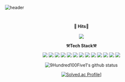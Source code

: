 ![header](https://capsule-render.vercel.app/api?type=waving&color=auto&height=300&section=header&text=Welcome!&fontSize=90&animation=fadeIn&fontAlignY=38&desc=This%20is%209Hundred100Five1's%20GitHub%20Profile&descAlignY=51&descAlign=62)

<br>

<p align="center">
    <Strong> 🎯 ️Hits🎯</Strong><br><br>
   <a href="https://hits.seeyoufarm.com"><img src="https://hits.seeyoufarm.com/api/count/incr/badge.svg?url=https%3A%2F%2Fgithub.com%2F9Hundred100Five1&count_bg=%23005FFF&title_bg=%23555555&icon=&icon_color=%23FFFFFF&title=hits&edge_flat=false"/></a>
<br>

<p align="center">
    <Strong>⚒️Tech Stack⚒️</Strong><br>
</p>

<p align="center" display="inline-block">
  <img src="https://img.shields.io/badge/Python-3776AB?style=for-the-badge&logo=Python&logoColor=white"> 
    <img src="https://img.shields.io/badge/CSS3-1572B6?style=for-the-badge&logo=CSS3&logoColor=white">
    <img src="https://img.shields.io/badge/HTML5-E34F26?style=for-the-badge&logo=HTML5&logoColor=white">
    <img src="https://img.shields.io/badge/mysql-4479A1?style=for-the-badge&logo=mysql&logoColor=white">
    <img src="https://img.shields.io/badge/AWS-232F3E?style=for-the-badge&logo=Amazon AWS&logoColor=white"> 
    <img src="https://img.shields.io/badge/Django-092E20?style=for-the-badge&logo=Django&logoColor=white">
    <img src="https://img.shields.io/badge/FastAPI-009688?style=for-the-badge&logo=FastAPI&logoColor=white">
    <img src="https://img.shields.io/badge/Flask-000000?style=for-the-badge&logo=Flask&logoColor=white">
    <img src="https://img.shields.io/badge/Gunicorn-499848?style=for-the-badge&logo=Gunicorn&logoColor=white">
    <img src="https://img.shields.io/badge/Linux-FCC624?style=for-the-badge&logo=Linux&logoColor=white">
    <img src="https://img.shields.io/badge/Travis CI-3EAAAF?style=for-the-badge&logo=Travis CI&logoColor=white">
    <img src="https://img.shields.io/badge/JavaScript-007396?style=for-the-badge&logo=JavaScript&logoColor=white">
    <img src="https://img.shields.io/badge/Docker-2496ED?style=for-the-badge&logo=Docker&logoColor=white">
    
    

<br>

<div align=center>

![9Hundred100Five1's github status](https://github-readme-stats.vercel.app/api?username=9Hundred100Five1&show_icons=true&bg_color=30,e96443,904e95&title_color=fff&text_color=fff)

[![Solved.ac Profile](http://mazassumnida.wtf/api/v2/generate_badge?boj=ohot2124)](https://solved.ac/profile/ohot2124/)]

